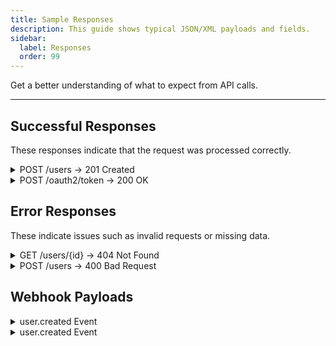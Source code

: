 ```yaml
---
title: Sample Responses
description: This guide shows typical JSON/XML payloads and fields.
sidebar:
  label: Responses
  order: 99
---
```


Get a better understanding of what to expect from API calls.

---

## Successful Responses

These responses indicate that the request was processed correctly. 

<details>
<summary>POST /users → 201 Created</summary>

```json
{
  "id": "user_12345",
  "name": "Jane Doe",
  "email": "jane.doe@example.com",
  "role": "admin",
  "created_at": "2025-06-07T15:34:12Z"
}
```
</details>

<details> 
<summary>POST /oauth2/token → 200 OK</summary>

```json
{
  "access_token": "eyJhbGciOiJIUzI1NiIsInR5...",
  "token_type": "Bearer",
  "expires_in": 3600,
  "refresh_token": "def50200e8d8...",
  "scope": "read write"
}
```
</details>

## Error Responses

These indicate issues such as invalid requests or missing data.

<details> 
<summary>GET /users/{id} → 404 Not Found</summary>

```json
{
  "error": "User not found",
  "code": 404,
  "message": "The requested user ID does not exist."
}
```
</details>

<details> 
<summary>POST /users → 400 Bad Request</summary>

```json
{
  "error": "Missing required field: email",
  "code": 400,
  "message": "The 'email' field is required to create a new user."
}
```
</details>

## Webhook Payloads

<details> 
<summary>user.created Event</summary>

These payloads are sent to your configured webhook endpoint when key events occur, such as new user creation or token revocation. Use these to trigger workflows or sync with external systems.

```json
{
  "event": "user.created",
  "timestamp": "2025-06-07T16:10:45Z",
  "data": {
    "id": "user_67890",
    "email": "new.user@example.com",
    "name": "New User"
  }
}
```
</details>

<details> 
<summary>user.created Event</summary>

```json
{
  "event": "token.revoked",
  "timestamp": "2025-06-07T17:42:30Z",
  "data": {
    "user_id": "user_12345",
    "token_id": "token_xyz987"
  }
}
```
</details>
